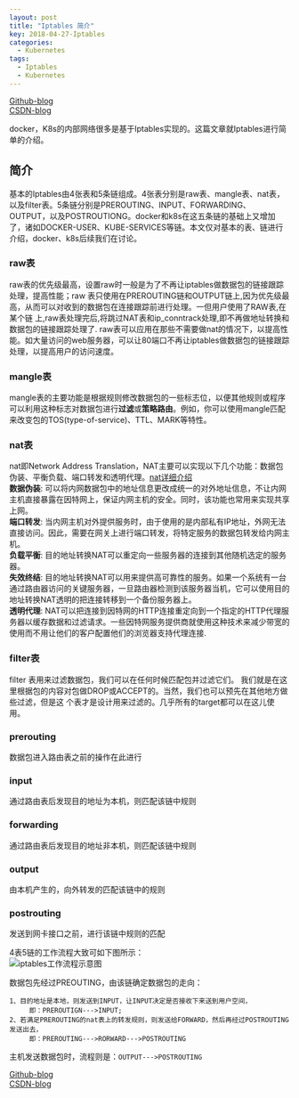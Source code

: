 ```yaml
---
layout: post
title: "Iptables 简介"  
key: 2018-04-27-Iptables
categories:
  - Kubernetes
tags:
  - Iptables
  - Kubernetes
---
```

[Github-blog](https://xftony.github.io/kubernetes/2018/04/27/iptables.html)      
[CSDN-blog](https://blog.csdn.net/xftony)    

docker，K8s的内部网络很多是基于Iptables实现的。这篇文章就Iptables进行简单的介绍。
## 简介
基本的Iptables由4张表和5条链组成。4张表分别是raw表、mangle表、nat表，以及filter表。5条链分别是PREROUTING、INPUT、FORWARDING、OUTPUT，以及POSTROUTIONG。docker和k8s在这五条链的基础上又增加了，诸如DOCKER-USER、KUBE-SERVICES等链。本文仅对基本的表、链进行介绍，docker、k8s后续我们在讨论。

### raw表
raw表的优先级最高，设置raw时一般是为了不再让iptables做数据包的链接跟踪处理，提高性能；raw 表只使用在PREROUTING链和OUTPUT链上,因为优先级最高，从而可以对收到的数据包在连接跟踪前进行处理。一但用户使用了RAW表,在某个链 上,raw表处理完后,将跳过NAT表和ip_conntrack处理,即不再做地址转换和数据包的链接跟踪处理了.
raw表可以应用在那些不需要做nat的情况下，以提高性能。如大量访问的web服务器，可以让80端口不再让iptables做数据包的链接跟踪处理，以提高用户的访问速度。

### mangle表
mangle表的主要功能是根据规则修改数据包的一些标志位，以便其他规则或程序可以利用这种标志对数据包进行**过滤**或**策略路由**。例如，你可以使用mangle匹配来改变包的TOS(type-of-service)、TTL、MARK等特性。

### nat表
nat即Network Address Translation，NAT主要可以实现以下几个功能：数据包伪装、平衡负载、端口转发和透明代理。[nat详细介绍](http://blog.jobbole.com/90005/)  
**数据伪装**: 可以将内网数据包中的地址信息更改成统一的对外地址信息，不让内网主机直接暴露在因特网上，保证内网主机的安全。同时，该功能也常用来实现共享上网。   
**端口转发**: 当内网主机对外提供服务时，由于使用的是内部私有IP地址，外网无法直接访问。因此，需要在网关上进行端口转发，将特定服务的数据包转发给内网主机。   
**负载平衡**: 目的地址转换NAT可以重定向一些服务器的连接到其他随机选定的服务器。   
**失效终结**: 目的地址转换NAT可以用来提供高可靠性的服务。如果一个系统有一台通过路由器访问的关键服务器，一旦路由器检测到该服务器当机，它可以使用目的地址转换NAT透明的把连接转移到一个备份服务器上。   
**透明代理**: NAT可以把连接到因特网的HTTP连接重定向到一个指定的HTTP代理服务器以缓存数据和过滤请求。一些因特网服务提供商就使用这种技术来减少带宽的使用而不用让他们的客户配置他们的浏览器支持代理连接.

### filter表  
filter 表用来过滤数据包，我们可以在任何时候匹配包并过滤它们。 我们就是在这里根据包的内容对包做DROP或ACCEPT的。当然，我们也可以预先在其他地方做些过滤，但是这 个表才是设计用来过滤的。几乎所有的target都可以在这儿使用。

### prerouting  
数据包进入路由表之前的操作在此进行

### input  
通过路由表后发现目的地址为本机，则匹配该链中规则

### forwarding    
通过路由表后发现目的地址非本机，则匹配该链中规则

### output 
由本机产生的，向外转发的匹配该链中的规则

### postrouting  
发送到网卡接口之前，进行该链中规则的匹配

4表5链的工作流程大致可如下图所示：  
  ![iptables工作流程示意图](https://raw.githubusercontent.com/xftony/xftony.github.io/master/_images/2018-04-27-Iptables-2.png)  

数据包先经过PREOUTING，由该链确定数据包的走向：  
 
    1、目的地址是本地，则发送到INPUT，让INPUT决定是否接收下来送到用户空间，
         即：PREROUTIGN--->INPUT;  
    2、若满足PREROUTING的nat表上的转发规则，则发送给FORWARD，然后再经过POSTROUTING发送出去，
         即：PREROUTING--->RORWARD--->POSTROUTING  

主机发送数据包时，流程则是：`OUTPUT--->POSTROUTING`

[Github-blog](https://xftony.github.io/kubernetes/2018/04/27/iptables.html)      
[CSDN-blog](https://blog.csdn.net/xftony)    
